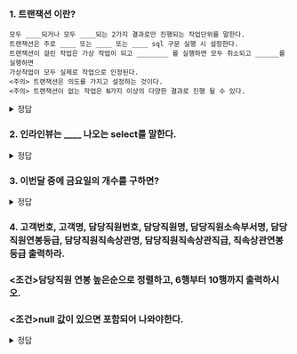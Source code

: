 ### 1. 트랜잭션 이란?
	모두 ____되거나 모두 ____되는 2가지 결과로만 진행되는 작업단위를 말한다.
	트랜잭션은 주로 ____ 또는 ____ 또는 ____ sql 구문 실행 시 설정한다.
	트랜잭션이 걸린 작업은 가상 작업이 되고 ________ 를 실행하면 모두 취소되고 ______를 실행하면
	가상작업이 모두 실제로 작업으로 인정된다.
	<주의> 트랜잭션은 의도를 가지고 설정하는 것이다.
	<주의> 트랜잭션이 없는 작업은 N가지 이상의 다양한 결과로 진행 될 수 있다.

<details>
<summary>정답</summary>
<div markdown="1">    
  
  ###  정답 : 취소, 완료, 입력, 수정, 삭제, rollback, commit
  
</div>
</details>

### 2. 인라인뷰는 ____ 나오는 select를 말한다.
 
<details>
<summary>정답</summary>
<div markdown="1">    
  
 ### 정답 : from
  
</div>
</details>

### 3. 이번달 중에 금요일의 개수를 구하면?

<details>
<summary>정답</summary>
<div markdown="1">    

  ![KakaoTalk_20210628_211512358](https://user-images.githubusercontent.com/84062280/123634896-f5a54180-d855-11eb-9f1f-3c23cd76ec72.png)
  <details>
<summary>쿼리 정답</summary>
<div markdown="1">    
  
  ```sql
select
	count(*) "금요일의 개수"
from
    (select
        to_date(to_char(sysdate,'yyyy-mm')||'-01','yyyy-mm-dd')+RNUM-1 "XDAY"
    from
        (select 
            rownum RNUM 
        from 
            employee 
            union 
            (select rownum+20 from employee)
        )
    where 
        RNUM <= to_number(to_char(last_day(sysdate),'dd'))) d
where
	to_char( d.xday, 'dy', 'nls_date_language = korean')='금'
	and XDAY<=last_day(sysdate)
```
  </div>
</details>
  
</div>
</details>

### 4. 고객번호, 고객명, 담당직원번호, 담당직원명, 담당직원소속부서명, 담당직원연봉등급, 담당직원직속상관명, 담당직원직속상관직급, 직속상관연봉등급 출력하라. 
### <조건>담당직원 연봉 높은순으로 정렬하고, 6행부터 10행까지 출력하시오. 
### <조건>null 값이 있으면 포함되어 나와야한다.
<details>
<summary>정답</summary>
<div markdown="1">    

  ![KakaoTalk_20210628_215207902](https://user-images.githubusercontent.com/84062280/123639983-ac57f080-d85b-11eb-8e1b-517ea68e0e35.png)

  <details>
<summary>쿼리 정답</summary>
<div markdown="1">    
  
  ```sql
select
		c.cus_no       "고객번호"
		,c.cus_name      "고객명"
		,(select e.emp_no from employee e where e.emp_no = c.emp_no)      "담당직원번호"
		,(select e.emp_name from employee e where e.emp_no = c.emp_no)      "담당직원명"
		,(select d.dep_name from employee e, dept d where e.emp_no = c.emp_no and d.dep_no = e.dep_no)         "담당직원소속부서명"
		,(select s.sal_grade_no from employee e, salary_grade s where e.emp_no = c.emp_no and e.salary between s.min_salary and s.max_salary)   "담당직원연봉등급"
		,(select e1.emp_name from employee e, employee e1 where e.emp_no = c.emp_no and e.mgr_emp_no = e1.emp_no)     "담당직원직속상관명"
		,(select d.dep_name from employee e, employee e1, dept d where e.emp_no = c.emp_no and e.mgr_emp_no = e1.emp_no and e1.dep_no = d.dep_no)      "담당직원직속상관직급"
		,(select s.sal_grade_no from employee e, employee e1, salary_grade s where e.emp_no = c.emp_no and e.mgr_emp_no = e1.emp_no and e1.salary between 			s.min_salary and s.max_salary)   "직속상관연봉등급"
from
		(select rownum RNUM, c1.* from customer c1, employee e where e.emp_no(+) = c1.emp_no order by e.salary) c
where
    RNUM between 6 and 10

```
  </div>
</details>
  
</div>
</details>
